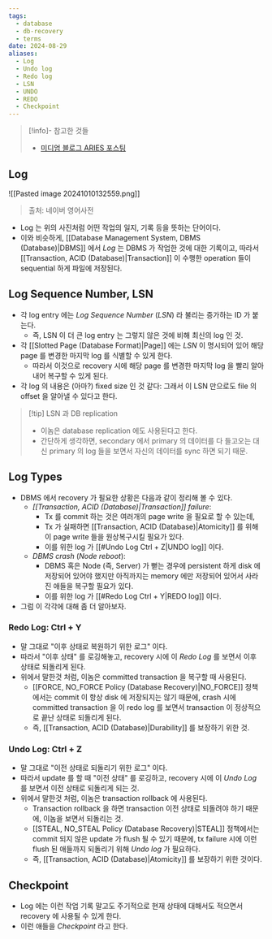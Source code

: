 ```yaml
---
tags:
  - database
  - db-recovery
  - terms
date: 2024-08-29
aliases:
  - Log
  - Undo log
  - Redo log
  - LSN
  - UNDO
  - REDO
  - Checkpoint
---
```

> [!info]- 참고한 것들
> - [미디엄 블로그 ARIES 포스팅](https://medium.com/@vikas.singh_67409/algorithms-for-recovery-and-isolation-exploiting-semantics-aries-d904765fb9b8)

## Log

![[Pasted image 20241010132559.png]]
> 출처: 네이버 영어사전

- Log 는 위의 사진처럼 어떤 작업의 일지, 기록 등을 뜻하는 단어이다.
- 이와 비슷하게, [[Database Management System, DBMS (Database)|DBMS]] 에서 *Log* 는 DBMS 가 작업한 것에 대한 기록이고, 따라서 [[Transaction, ACID (Database)|Transaction]] 이 수행한 operation 들이 sequential 하게 파일에 저장된다.

## Log Sequence Number, LSN

- 각 log entry 에는 *Log Sequence Number* (*LSN*) 라 불리는 증가하는 ID 가 붙는다.
	- 즉, LSN 이 더 큰 log entry 는 그렇지 않은 것에 비해 최신의 log 인 것.
- 각 [[Slotted Page (Database Format)|Page]] 에는 *LSN* 이 명시되어 있어 해당 page 를 변경한 마지막 log 를 식별할 수 있게 한다.
	- 따라서 이것으로 recovery 시에 해당 page 를 변경한 마지막 log 을 빨리 알아내어 복구할 수 있게 된다.
- 각 log 의 내용은 (아마?) fixed size 인 것 같다: 그래서 이 LSN 만으로도 file 의 offset 을 알아낼 수 있다고 한다.

> [!tip] LSN 과 DB replication
> - 이놈은 database replication 에도 사용된다고 한다.
> - 간단하게 생각하면, secondary 에서 primary 의 데이터를 다 들고오는 대신 primary 의 log 들을 보면서 자신의 데이터를 sync 하면 되기 때문.

## Log Types

- DBMS 에서 recovery 가 필요한 상황은 다음과 같이 정리해 볼 수 있다.
	- *[[Transaction, ACID (Database)|Transaction]] failure*:
		- Tx 를 commit 하는 것은 여러개의 page write 을 필요로 할 수 있는데,
		- Tx 가 실패하면 [[Transaction, ACID (Database)|Atomicity]] 를 위해 이 page write 들을 원상복구시킬 필요가 있다.
		- 이를 위한 log 가 [[#Undo Log Ctrl + Z|UNDO log]] 이다.
	- *DBMS crash* (*Node reboot*):
		- DBMS 혹은 Node (즉, Server) 가 뻗는 경우에 persistent 하게 disk 에 저장되어 있어야 했지만 아직까지는 memory 에만 저장되어 있어서 사라진 애들을 복구할 필요가 있다.
		- 이를 위한 log 가 [[#Redo Log Ctrl + Y|REDO log]] 이다.
- 그럼 이 각각에 대해 좀 더 알아보자.

### Redo Log: Ctrl + Y

- 말 그대로 "이후 상태로 복원하기 위한 로그" 이다.
- 따라서 "이후 상태" 를 로깅해놓고, recovery 시에 이 *Redo Log* 를 보면서 이후 상태로 되돌리게 된다.
- 위에서 말한것 처럼, 이놈은 committed transaction 을 복구할 때 사용된다.
	- [[FORCE, NO_FORCE Policy (Database Recovery)|NO_FORCE]] 정책에서는 commit 이 항상 disk 에 저장되지는 않기 때문에, crash 시에 committed transaction 을 이 redo log 를 보면서 transaction 이 정상적으로 끝난 상태로 되돌리게 된다.
	- 즉, [[Transaction, ACID (Database)|Durability]] 를 보장하기 위한 것.

### Undo Log: Ctrl + Z

- 말 그대로 "이전 상태로 되돌리기 위한 로그" 이다.
- 따라서 update 를 할 때 "이전 상태" 를 로깅하고, recovery 시에 이 *Undo Log* 를 보면서 이전 상태로 되돌리게 되는 것.
- 위에서 말한것 처럼, 이놈은 transaction rollback 에 사용된다.
	- Transaction rollback 을 하면 transaction 이전 상태로 되돌려야 하기 때문에, 이놈을 보면서 되돌리는 것.
	- [[STEAL, NO_STEAL Policy (Database Recovery)|STEAL]] 정책에서는 commit 되지 않은 update 가 flush 될 수 있기 때문에, tx failure 시에 이런 flush 된 애들까지 되돌리기 위해 *Undo log* 가 필요하다.
	- 즉, [[Transaction, ACID (Database)|Atomicity]] 를 보장하기 위한 것이다.

## Checkpoint

- Log 에는 이런 작업 기록 말고도 주기적으로 현재 상태에 대해서도 적으면서 recovery 에 사용될 수 있게 한다.
- 이런 애들을 *Checkpoint* 라고 한다.